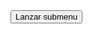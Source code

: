 <html>
<head>
    <title>Submenú en ventana a parte</title>
<script language="JavaScript">
function lanzarSubmenu(){
   window.open("file:///D:/registro.html","ventana1","width=400,height=400,scrollbars=YES")
}
</script>
</head>
<input type="button" value="Lanzar submenu" onclick="lanzarSubmenu()">
</form>
</body>
</html>
